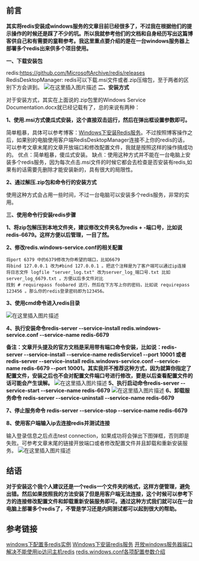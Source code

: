 ﻿## 前言

**其实将redis安装成windows服务的文章目前已经很多了，不过我在根据他们的提示操作的时候还是踩了不少的坑。所以我就参考他们的文档和自身经历写出这篇博客供自己和有需要的童鞋参考。我这里重点要介绍的是在一台windows服务器上部署多个redis出来供多个项目使用。**

 **一、下载安装包**

redis:https://github.com/MicrosoftArchive/redis/releases
RedisDesktopManager:
redis可以下载.msi文件或者.zip压缩包，至于两者的区别下方会讲到。
![在这里插入图片描述](https://img-blog.csdnimg.cn/20190129171308590.?x-oss-process=image/watermark,type_ZmFuZ3poZW5naGVpdGk,shadow_10,text_aHR0cHM6Ly9ibG9nLmNzZG4ubmV0L3FxXzMyNTc0NDM1,size_16,color_FFFFFF,t_70)
**二、安装方式**

对于安装方式，其实在上面说的.zip包里的Windows Service Documentation.docx就已经记载有了，总的来说有两种：

**1、使用.msi方式傻瓜式安装，这个直接双击运行，然后在弹出框设置参数即可。**

简单粗暴，具体可以参考博客：[Windows下安装Redis服务](https://www.cnblogs.com/jaign/articles/7920588.html)。不过按照博客操作之后，如果别的电脑使用客户端RedisDesktopManager连接不上你的redis的话，可以参考文章末尾的文章开放端口和修改配置文件，我就是按照这样的操作搞成功的。
优点：简单粗暴，傻瓜式安装。
缺点：使用这种方式并不能在一台电脑上安装多个redis服务，因为每次点击.msi文件的时候它都会去检查是否安装有redis,如果有的话需要先删除才能安装新的，具有很大的局限性。

**2、通过解压.zip包和命令行的安装方式**

使用这种方式会占用一些时间，不过一台电脑可以安装多个redis服务，非常的实用。

**三、使用命令行安装redis步骤**

  **1、将zip包解压到本地文件夹，建议修改文件夹名为redis + -端口号，比如说redis-6679。这样方便以后管理，一目了然。**
  
 **2、修改redis.windows-service.conf的相关配置**

    将port 6379 中的6379修改为你希望的端口，比如6679
    将bind 127.0.0.1 改为#bind 127.0.0.1 。把这个注释是为了客户端可以通过ip连接
    将日志文件 logfile "server_log.txt" 改为server_log_端口号.txt 比如server_log_6679.txt 。方便以后多文件对比
    找到 # requirepass foobared 这行，然后在下方写上你的密码，比如说 requirepass 123456 。那么你的redis登录密码即为123456。

**3、使用cmd命令进入redis目录**

![在这里插入图片描述](https://img-blog.csdnimg.cn/20190129175340154.?x-oss-process=image/watermark,type_ZmFuZ3poZW5naGVpdGk,shadow_10,text_aHR0cHM6Ly9ibG9nLmNzZG4ubmV0L3FxXzMyNTc0NDM1,size_16,color_FFFFFF,t_70)

**4、执行安装命令redis-server --service-install redis.windows-service.conf  --service-name redis-6679**

**备注：文章开头提及的官方文档是采用带有端口命令安装，比如说：redis-server --service-install --service-name redisService1 --port 10001 或者 redis-server --service-install redis.windows-service.conf --service-name redis-6679 --port 10001。其实我并不推荐这种方式，因为就算你指定了配置文件，安装之后也不会对配置文件端口号进行修改，要是以后查看配置文件的话可能会产生误解。**
![在这里插入图片描述](https://img-blog.csdnimg.cn/20190129180450612.?x-oss-process=image/watermark,type_ZmFuZ3poZW5naGVpdGk,shadow_10,text_aHR0cHM6Ly9ibG9nLmNzZG4ubmV0L3FxXzMyNTc0NDM1,size_16,color_FFFFFF,t_70)
**5、执行启动命令redis-server --service-start --service-name redis-6679**
![在这里插入图片描述](https://img-blog.csdnimg.cn/20190129184130681.?x-oss-process=image/watermark,type_ZmFuZ3poZW5naGVpdGk,shadow_10,text_aHR0cHM6Ly9ibG9nLmNzZG4ubmV0L3FxXzMyNTc0NDM1,size_16,color_FFFFFF,t_70)
**6、卸载服务命令 redis-server --service-uninstall --service-name redis-6679**

**7、停止服务命令 redis-server --service-stop --service-name redis-6679**

**8、使用客户端输入ip去连接redis并测试连接**

输入登录信息之后点击test connection，如果成功将会弹出下图弹框，否则即是失败。可参考文章末尾的链接开放端口或者修改配置文件并且卸载和重新安装服务。
![在这里插入图片描述](https://img-blog.csdnimg.cn/20190129185614683.?x-oss-process=image/watermark,type_ZmFuZ3poZW5naGVpdGk,shadow_10,text_aHR0cHM6Ly9ibG9nLmNzZG4ubmV0L3FxXzMyNTc0NDM1,size_16,color_FFFFFF,t_70)

## 结语

**对于安装这个我个人建议还是一个redis一个文件夹的格式，这样方便管理，避免出错。然后如果按照我的方法安装了但是用客户端无法连接，这个时候可以参考下方的连接修改配置文件和卸载重新安装服务即可。通过这种方式我们就可以在一台电脑上部署多个redis了，不管是学习还是内网测试都可以起到很大的帮助。**

## 参考链接

[windows下配置多redis实例](https://blog.csdn.net/tmtongming/article/details/80590079)
[Windows下安装redis服务](https://www.cnblogs.com/xuzhiwei/p/4569315.html)
[开放windows服务器端口](https://blog.csdn.net/zzq900503/article/details/11936379)
[解决不能使用ip访问主机redis](https://blog.csdn.net/sinat_34191046/article/details/82979664)
[redis.windows.conf各项配置参数介绍](https://blog.csdn.net/tian330114067/article/details/78059204)



